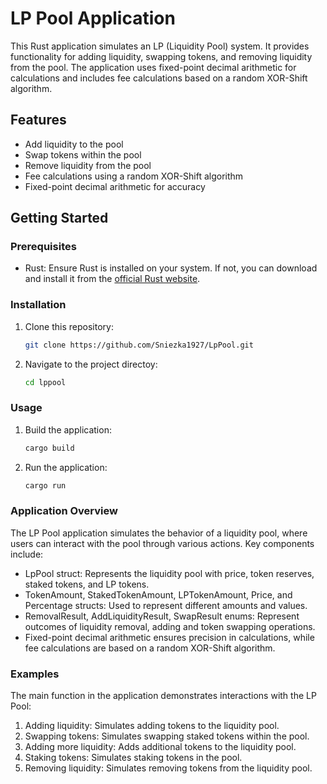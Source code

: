 # LP Pool Application

This Rust application simulates an LP (Liquidity Pool) system. It provides functionality for adding liquidity, swapping tokens, and removing liquidity from the pool. The application uses fixed-point decimal arithmetic for calculations and includes fee calculations based on a random XOR-Shift algorithm.

## Features

- Add liquidity to the pool
- Swap tokens within the pool
- Remove liquidity from the pool
- Fee calculations using a random XOR-Shift algorithm
- Fixed-point decimal arithmetic for accuracy

## Getting Started

### Prerequisites

- Rust: Ensure Rust is installed on your system. If not, you can download and install it from the [official Rust website](https://www.rust-lang.org/tools/install).

### Installation

1. Clone this repository:

   ```bash
   git clone https://github.com/Sniezka1927/LpPool.git
   ```

2. Navigate to the project directoy:

   ```bash
   cd lppool
   ```

### Usage

1. Build the application:

   ```bash
   cargo build

   ```

2. Run the application:

   ```bash
   cargo run
   ```

### Application Overview

The LP Pool application simulates the behavior of a liquidity pool, where users can interact with the pool through various actions. Key components include:

- LpPool struct: Represents the liquidity pool with price, token reserves, staked tokens, and LP tokens.
- TokenAmount, StakedTokenAmount, LPTokenAmount, Price, and Percentage structs: Used to represent different amounts and values.
- RemovalResult, AddLiquidityResult, SwapResult enums: Represent outcomes of liquidity removal, adding and token swapping operations.
- Fixed-point decimal arithmetic ensures precision in calculations, while fee calculations are based on a random XOR-Shift algorithm.

### Examples

The main function in the application demonstrates interactions with the LP Pool:

1. Adding liquidity: Simulates adding tokens to the liquidity pool.
2. Swapping tokens: Simulates swapping staked tokens within the pool.
3. Adding more liquidity: Adds additional tokens to the liquidity pool.
4. Staking tokens: Simulates staking tokens in the pool.
5. Removing liquidity: Simulates removing tokens from the liquidity pool.
